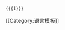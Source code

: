 <span lang="he" title="Hebrew text" dir="rtl"  style="font-family: Times New Roman, David, none;" class="spanHe">{{{1}}}</span> <noinclude>

[[Category:语言模板]]</noinclude>